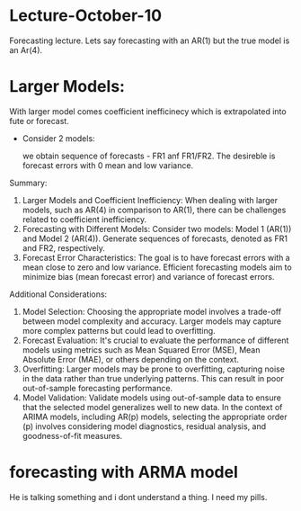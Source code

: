 # Lecture-October-10
Forecasting lecture. Lets say forecasting with an AR(1) but the true model is an Ar(4).
# Larger Models:
With larger model comes coefficient inefficinecy which is extrapolated into fute or forecast. 
- Consider 2 models:


  we obtain sequence of forecasts - FR1 anf FR1/FR2. The desireble is forecast errors with 0 mean and low variance.

Summary:

1. Larger Models and Coefficient Inefficiency: When dealing with larger models, such as AR(4) in comparison to AR(1), there can be challenges related to coefficient inefficiency.
2. Forecasting with Different Models: Consider two models: Model 1 (AR(1)) and Model 2 (AR(4)). Generate sequences of forecasts, denoted as FR1 and FR2, respectively.
3. Forecast Error Characteristics: The goal is to have forecast errors with a mean close to zero and low variance. Efficient forecasting models aim to minimize bias (mean forecast error) and variance of forecast errors.

Additional Considerations:
1. Model Selection:
Choosing the appropriate model involves a trade-off between model complexity and accuracy. Larger models may capture more complex patterns but could lead to overfitting.
2. Forecast Evaluation:
It's crucial to evaluate the performance of different models using metrics such as Mean Squared Error (MSE), Mean Absolute Error (MAE), or others depending on the context.
3. Overfitting:
Larger models may be prone to overfitting, capturing noise in the data rather than true underlying patterns. This can result in poor out-of-sample forecasting performance.
4. Model Validation:
Validate models using out-of-sample data to ensure that the selected model generalizes well to new data.
In the context of ARIMA models, including AR(p) models, selecting the appropriate order (p) involves considering model diagnostics, residual analysis, and goodness-of-fit measures.







# forecasting with ARMA model

He is talking something and i dont understand a thing. I need my pills. 
